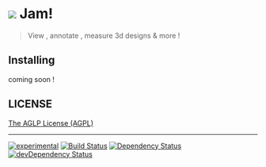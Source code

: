 <h1>
  <img src="https://raw.githubusercontent.com/usco/Jam/master/screenshot.png" /> Jam!
</h1>


> View , annotate , measure 3d designs & more !


## Installing

  coming soon !


## LICENSE

[The AGLP License (AGPL)](https://github.com/usco/Jam/blob/master/LICENSE)


- - -

[![experimental](http://badges.github.io/stability-badges/dist/experimental.svg)](http://github.com/badges/stability-badges)
[![Build Status](https://travis-ci.org/usco/jam.svg?branch=master)](https://travis-ci.org/usco/jam)
[![Dependency Status](https://david-dm.org/usco/jam.svg)](https://david-dm.org/usco/jam)
[![devDependency Status](https://david-dm.org/usco/jam/dev-status.svg)](https://david-dm.org/usco/jam#info=devDependencies)
